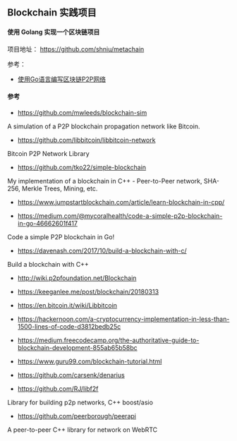 
## Blockchain 实践项目

#### 使用 Golang 实现一个区块链项目

项目地址： https://github.com/shniu/metachain

参考：

- [使用Go语言编写区块链P2P网络](https://blog.csdn.net/erlib/article/details/79953019)



#### 参考

- https://github.com/mwleeds/blockchain-sim

A simulation of a P2P blockchain propagation network like Bitcoin.

- https://github.com/libbitcoin/libbitcoin-network

Bitcoin P2P Network Library

- https://github.com/tko22/simple-blockchain

My implementation of a blockchain in C++ - Peer-to-Peer network, SHA-256, Merkle Trees, Mining, etc.

- https://www.jumpstartblockchain.com/article/learn-blockchain-in-cpp/

- https://medium.com/@mycoralhealth/code-a-simple-p2p-blockchain-in-go-46662601f417

Code a simple P2P blockchain in Go!

- https://davenash.com/2017/10/build-a-blockchain-with-c/

Build a blockchain with C++

- http://wiki.p2pfoundation.net/Blockchain

- https://keeganlee.me/post/blockchain/20180313

- https://en.bitcoin.it/wiki/Libbitcoin

- https://hackernoon.com/a-cryptocurrency-implementation-in-less-than-1500-lines-of-code-d3812bedb25c

- https://medium.freecodecamp.org/the-authoritative-guide-to-blockchain-development-855ab65b58bc

- https://www.guru99.com/blockchain-tutorial.html

- https://github.com/carsenk/denarius

- https://github.com/RJ/libf2f

Library for building p2p networks, C++ boost/asio

- https://github.com/peerborough/peerapi

A peer-to-peer C++ library for network on WebRTC
